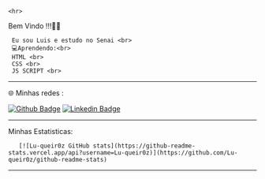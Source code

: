     <hr>
Bem Vindo !!!🙋‍♂️

     Eu sou Luis e estudo no Senai <br>
     💻Aprendendo:<br>
     HTML <br>
     CSS <br>
     JS SCRIPT <br>
   <hr>
 🌐 Minhas redes : 
  
[![Github Badge](https://img.shields.io/badge/-Github-000?style=flat-square&logo=Github&logoColor=white&link=https://github.com/Lu-queir0z)](https://github.com/Lu-queir0z) [![Linkedin Badge](https://img.shields.io/badge/-LinkedIn-blue?style=flat-square&logo=Linkedin&logoColor=white&link=https://www.linkedin.com/in/cristianocorreademoraes/)](https://www.linkedin.com/in/cristianocorreademoraes/)
 
   <hr>
   Minhas Estatisticas:
       
       [![Lu-queir0z GitHub stats](https://github-readme-stats.vercel.app/api?username=Lu-queir0z)](https://github.com/Lu-queir0z/github-readme-stats)

   <hr>
